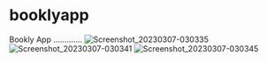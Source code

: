 # booklyapp

Bookly App .............
![Screenshot_20230307-030335](https://user-images.githubusercontent.com/63152787/223293401-8fa6a934-4239-4bd4-8be4-3c0a54ef9d5b.jpg)
![Screenshot_20230307-030341](https://user-images.githubusercontent.com/63152787/223293417-f12597b2-0b83-48ba-bab5-ab59ed7ce302.jpg)
![Screenshot_20230307-030345](https://user-images.githubusercontent.com/63152787/223293444-2f6ed845-8c11-4956-af76-7e2f0ba7f091.jpg)
